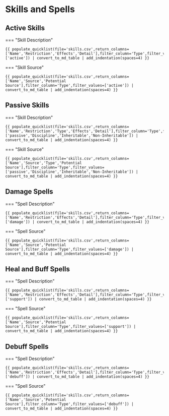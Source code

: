 # Skills and Spells

## Active Skills

=== "Skill Description"

    {{ populate_quicklist(file='skills.csv',return_columns=['Name','Restriction','Effects','Detail'],filter_column='Type',filter_values=['active']) | convert_to_md_table | add_indentation(spaces=4) }}

=== "Skill Source"

    {{ populate_quicklist(file='skills.csv',return_columns=['Name','Source','Potential Source'],filter_column='Type',filter_values=['active']) | convert_to_md_table | add_indentation(spaces=4) }}


## Passive Skills    

=== "Skill Description"

    {{ populate_quicklist(file='skills.csv',return_columns=['Name','Restriction','Type','Effects','Detail'],filter_column='Type',filter_values=['passive','Discipline','Inheritable','Non-Inheritable']) | convert_to_md_table | add_indentation(spaces=4) }}

=== "Skill Source"

    {{ populate_quicklist(file='skills.csv',return_columns=['Name','Source','Type','Potential Source'],filter_column='Type',filter_values=['passive','Discipline','Inheritable','Non-Inheritable']) | convert_to_md_table | add_indentation(spaces=4) }}

## Damage Spells

=== "Spell Description"

    {{ populate_quicklist(file='skills.csv',return_columns=['Name','Restriction','Effects','Detail'],filter_column='Type',filter_values=['damage']) | convert_to_md_table | add_indentation(spaces=4) }}

=== "Spell Source"

    {{ populate_quicklist(file='skills.csv',return_columns=['Name','Source','Potential Source'],filter_column='Type',filter_values=['damage']) | convert_to_md_table | add_indentation(spaces=4) }}

## Heal and Buff Spells

=== "Spell Description"

    {{ populate_quicklist(file='skills.csv',return_columns=['Name','Restriction','Effects','Detail'],filter_column='Type',filter_values=['support']) | convert_to_md_table | add_indentation(spaces=4) }}

=== "Spell Source"

    {{ populate_quicklist(file='skills.csv',return_columns=['Name','Source','Potential Source'],filter_column='Type',filter_values=['support']) | convert_to_md_table | add_indentation(spaces=4) }}

## Debuff Spells

=== "Spell Description"

    {{ populate_quicklist(file='skills.csv',return_columns=['Name','Restriction','Effects','Detail'],filter_column='Type',filter_values=['debuff']) | convert_to_md_table | add_indentation(spaces=4) }}

=== "Spell Source"

    {{ populate_quicklist(file='skills.csv',return_columns=['Name','Source','Potential Source'],filter_column='Type',filter_values=['debuff']) | convert_to_md_table | add_indentation(spaces=4) }}